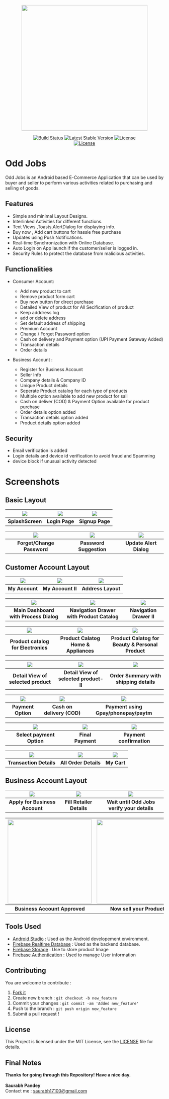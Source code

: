 
<p align="center"><img src="Documentation/icon/logo.png" width="400"></p>

<p align="center">
<a href=""><img src="Documentation/icon/build.svg" alt="Build Status"></a>
<a href="https://github.com/saurabhpandey9/Odd-Jobs"><img src="Documentation/icon/stable.svg" alt="Latest Stable Version"></a>
<a href="LICENSE"><img src="Documentation/icon/license.svg" alt="License"></a>
<br>
<a href="https://www.linkedin.com/in/saurabh17100"><img src="Documentation/icon/linkedin.svg" alt="License"></a>
</p>


# Odd Jobs #


Odd Jobs is an Android based E-Commerce Application that can be used by buyer and seller to perform various activities related to purchasing and selling of goods.

## Features
* Simple and minimal Layout Designs.
* Interlinked Activities for different functions.
* Text Views ,Toasts,AlertDialog for displaying info.
* Buy now , Add cart buttons for hassle free purchase
* Updates using Push Notifications.
* Real-time Synchronization with Online Database.
* Auto Login on App launch if the customer/seller is logged in.
* Security Rules to protect the database from malicious activities.

## Functionalities
* Consumer Account:

    * Add new product to cart
    * Remove product form cart
    * Buy now button for direct purchase
    * Detailed View of product for All Secification of product
    * Keep adddress log
    * add or delete address
    * Set default address of shipping
    * Premium Account
    * Change / Forget Password option
    * Cash on delivery and Payment option (UPI Payment Gateway Added)
    * Transaction details
    * Order details
  
* Business Account :

  * Register for Business Account
  * Seller Info 
  * Company details & Company ID
  * Unique Product details
  * Seperate Product catalog for each type of products
  * Multiple option available to add new product for sail
  * Cash on deliver (COD) & Payment Option available for product purchase
  * Order details option added
  * Transaction details option added
  * Product details option added
  

## Security
* Email verification is added
* Login details and device id verification to avoid fraud and Spamming
* device block if unusual activity detected

# Screenshots #

## Basic Layout

|![](Documentation/Screenshot/Screenshot_2020-05-01-20-25-07-136_com.developerdesk9.ecommerce.jpg)|![](Documentation/Screenshot/Screenshot_2020-05-01-20-25-20-086_com.developerdesk9.ecommerce.jpg)|![](Documentation/Screenshot/Screenshot_2020-05-01-20-25-28-690_com.developerdesk9.ecommerce.jpg)|
|:---:|:---:|:---:|
|**SplashScreen**|**Login Page**|**Signup Page**|


|![](Documentation/Screenshot/Screenshot_2020-05-01-20-25-24-492_com.developerdesk9.ecommerce.jpg)|![](Documentation/Screenshot/Screenshot_2020-05-01-20-26-14-025_com.developerdesk9.ecommerce.jpg)|![](Documentation/Screenshot/Screenshot_2020-05-02-17-37-37-250_com.developerdesk9.ecommerce.jpg)|
|:---:|:---:|:---:|
|**Forget/Change Password**|**Password Suggestion**|**Update Alert Dialog**|



## Customer Account Layout



|![](Documentation/Screenshot/Screenshot_2020-05-01-20-29-28-252_com.developerdesk9.ecommerce.jpg)|![](Documentation/Screenshot/Screenshot_2020-05-02-20-16-29-197_com.developerdesk9.ecommerce.jpg)|![](Documentation/Screenshot/Screenshot_2020-05-01-20-30-40-187_com.developerdesk9.ecommerce.jpg)|
|:---:|:---:|:---:|
|**My Account**|**My Account II**|**Address Layout**|


|![](Documentation/Screenshot/Screenshot_2020-05-01-20-26-31-563_com.developerdesk9.ecommerce.jpg)|![](Documentation/Screenshot/Screenshot_2020-05-01-20-27-10-024_com.developerdesk9.ecommerce.jpg)|![](Documentation/Screenshot/Screenshot_2020-05-01-20-27-22-323_com.developerdesk9.ecommerce.jpg)|
|:---:|:---:|:---:|
|**Main Dashboard with Process Dialog**|**Navigation Drawer with Product Catalog**|**Navigation Drawer II**|

|![](Documentation/Screenshot/Screenshot_2020-05-01-20-26-36-730_com.developerdesk9.ecommerce.jpg)|![](Documentation/Screenshot/Screenshot_2020-05-01-20-27-33-422_com.developerdesk9.ecommerce.jpg)|![](Documentation/Screenshot/Screenshot_2020-05-02-17-37-02-967_com.developerdesk9.ecommerce.jpg)|
|:---:|:---:|:---:|
|**Product catalog for Electronics**|**Product Calatog Home & Appliances**|**Product Calatog for Beauty & Personal Product**|


|![](Documentation/Screenshot/Screenshot_2020-05-01-20-26-46-226_com.developerdesk9.ecommerce.jpg)|![](Documentation/Screenshot/Screenshot_2020-05-01-20-26-58-004_com.developerdesk9.ecommerce.jpg)|![](Documentation/Screenshot/Screenshot_2020-05-01-20-32-09-425_com.developerdesk9.ecommerce.jpg)|
|:---:|:---:|:---:|
|**Detail View of selected product**|**Detail View of selected product-II**|**Order Summary with shipping details**|


|![](Documentation/Screenshot/Screenshot_2020-05-01-20-32-56-620_com.developerdesk9.ecommerce.jpg)|![](Documentation/Screenshot/Screenshot_2020-05-01-20-33-05-153_com.developerdesk9.ecommerce.jpg)|![](Documentation/Screenshot/Screenshot_2020-05-01-20-33-27-180_com.developerdesk9.ecommerce.jpg)|
|:---:|:---:|:---:|
|**Payment Option**|**Cash on delivery (COD)**|**Payment using Gpay/phonepay/paytm**|

|![](Documentation/Screenshot/Screenshot_2020-05-01-20-33-33-371_com.developerdesk9.ecommerce.jpg)|![](Documentation/Screenshot/Screenshot_2020-05-01-20-34-03-577_com.phonepe.app.jpg)|![](Documentation/Screenshot/Screenshot_2020-05-01-20-34-11-932_com.phonepe.app.jpg)|
|:---:|:---:|:---:|
|**Select payment Option**|**Final Payment**|**Payment confirmation**|


|![](Documentation/Screenshot/Screenshot_2020-05-01-20-34-15-707_com.developerdesk9.ecommerce.jpg)|![](Documentation/Screenshot/Screenshot_2020-05-01-20-27-44-388_com.developerdesk9.ecommerce.jpg)|![](Documentation/Screenshot/Screenshot_2020-05-01-20-27-54-475_com.developerdesk9.ecommerce.jpg)|
|:---:|:---:|:---:|
|**Transaction Details**|**All Order Details**|**My Cart**|


## Business Account Layout

|![](Documentation/Screenshot/Screenshot_2020-05-02-20-16-29-197_com.developerdesk9.ecommerce.jpg)|![](Documentation/Screenshot/Screenshot_2020-05-02-20-16-43-159_com.developerdesk9.ecommerce.jpg)|![](Documentation/Screenshot/Screenshot_2020-05-02-20-17-04-128_com.developerdesk9.ecommerce.jpg)|
|:---:|:---:|:---:|
|**Apply for Business Account**|**Fill Retailer Details**|**Wait until Odd Jobs verify your details**|


|<img src=Documentation/Screenshot/Screenshot_2020-05-01-20-30-32-959_com.developerdesk9.ecommerce.jpg width="267">|<img src=Documentation/Screenshot/Screenshot_2020-05-01-20-31-17-973_com.developerdesk9.ecommerce.jpg width="267">|
|:---:|:---:|
|**Business Account Approved**|**Now sell your Products**|



## Tools Used
* [Android Studio](https://developer.android.com/studio) : Used as the Android developement environment.
* [Firebase Realtime Database](https://firebase.google.com/products/realtime-database) : Used as the backend database.
* [Firebase Storage](https://firebase.google.com/products/storage) : Use to store product Image
* [Firebase Authentication](https://firebase.google.com/products/auth) : Used to manage User information



## Contributing
You are welcome to contribute :

1. [Fork it](https://github.com/saurabhpandey9/Odd-Jobs/fork)
2. Create new branch : `git checkout -b new_feature`
3. Commit your changes : `git commit -am 'Added new_feature'`
4. Push to the branch : `git push origin new_feature`
5. Submit a pull request !

## License
This Project is licensed under the MIT License, see the [LICENSE](LICENSE) file for details.

## Final Notes
**Thanks for going through this Repository! Have a nice day.**</br>
</br>**Saurabh Pandey**</br> 
Contact me : saurabh17100@gmail.com
